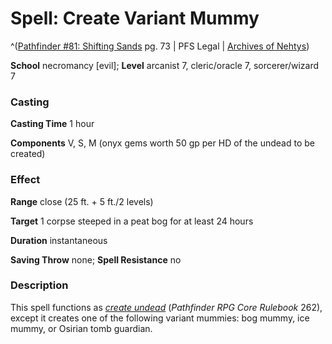 # Spell: Create Variant Mummy

^([Pathfinder #81: Shifting Sands][ss-create-variant-mummy] pg. 73 | PFS Legal | [Archives of Nehtys][sn-create-variant-mummy])

**School** necromancy [evil]; **Level** arcanist 7, cleric/oracle 7, sorcerer/wizard 7

### Casting

**Casting Time** 1 hour  

**Components** V, S, M (onyx gems worth 50 gp per HD of the undead to be created)

### Effect

**Range** close (25 ft. + 5 ft./2 levels)  

**Target** 1 corpse steeped in a peat bog for at least 24 hours  

**Duration** instantaneous  

**Saving Throw** none; **Spell Resistance** no

### Description

This spell functions as _[create undead]_ (_Pathfinder RPG Core Rulebook_ 262), except it creates one of the following variant mummies: bog mummy, ice mummy, or Osirian tomb guardian.

[ss-create-variant-mummy]: http://paizo.com/products/btpy92qb
[sn-create-variant-mummy]: http://www.archivesofnethys.com/SpellDisplay.aspx?ItemName=Create%20Variant%20Mummy
[create undead]: http://www.archivesofnethys.com/SpellDisplay.aspx?ItemName=create%20undead